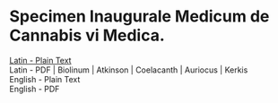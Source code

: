 # Specimen Inaugurale Medicum de Cannabis vi Medica.

[Latin - Plain Text](full-text-latin.md)  
Latin - PDF | Biolinum | Atkinson | Coelacanth | Auriocus | Kerkis  
English - Plain Text  
English - PDF  
